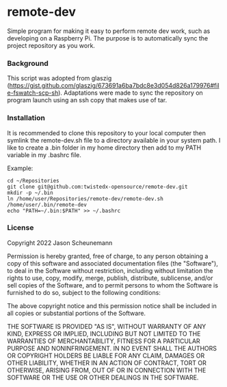 # remote-dev
Simple program for making it easy to perform remote dev work, such as developing on a Raspberry Pi. The purpose is to automatically sync the project repository as you work.

### Background
This script was adopted from glaszig (https://gist.github.com/glaszig/673691a6ba7bdc8e3d054d826a179976#file-fswatch-scp-sh). Adaptations were made to sync the repository on program launch using an ssh copy that makes use of tar.

### Installation
It is recommended to clone this repository to your local computer then symlink the remote-dev.sh file to a directory available in your system path. I like to create a .bin folder in my home directory then add to my PATH variable in my .bashrc file.

Example:
~~~
cd ~/Repositories
git clone git@github.com:twistedx-opensource/remote-dev.git
mkdir -p ~/.bin
ln /home/user/Repositories/remote-dev/remote-dev.sh /home/user/.bin/remote-dev
echo "PATH=~/.bin:$PATH" >> ~/.bashrc
~~~

### License
Copyright 2022 Jason Scheunemann

Permission is hereby granted, free of charge, to any person obtaining a copy of this software and associated documentation files (the "Software"), to deal in the Software without restriction, including without limitation the rights to use, copy, modify, merge, publish, distribute, sublicense, and/or sell copies of the Software, and to permit persons to whom the Software is furnished to do so, subject to the following conditions:

The above copyright notice and this permission notice shall be included in all copies or substantial portions of the Software.

THE SOFTWARE IS PROVIDED "AS IS", WITHOUT WARRANTY OF ANY KIND, EXPRESS OR IMPLIED, INCLUDING BUT NOT LIMITED TO THE WARRANTIES OF MERCHANTABILITY, FITNESS FOR A PARTICULAR PURPOSE AND NONINFRINGEMENT. IN NO EVENT SHALL THE AUTHORS OR COPYRIGHT HOLDERS BE LIABLE FOR ANY CLAIM, DAMAGES OR OTHER LIABILITY, WHETHER IN AN ACTION OF CONTRACT, TORT OR OTHERWISE, ARISING FROM, OUT OF OR IN CONNECTION WITH THE SOFTWARE OR THE USE OR OTHER DEALINGS IN THE SOFTWARE.

